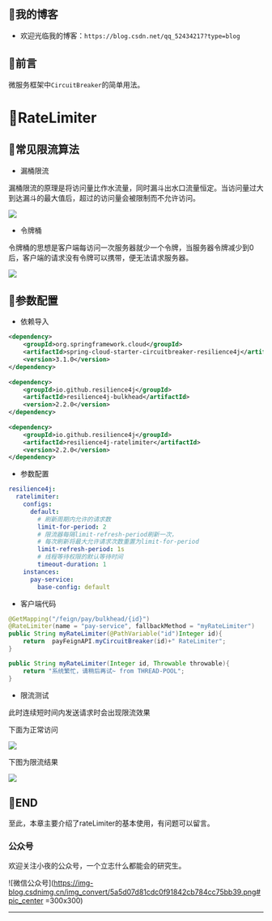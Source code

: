 ## 🤚我的博客

- 欢迎光临我的博客：<a>`https://blog.csdn.net/qq_52434217?type=blog`</a>

## 🥛前言
微服务框架中`CircuitBreaker`的简单用法。
# 📖RateLimiter

## 🔷常见限流算法

- 漏桶限流
    

漏桶限流的原理是将访问量比作水流量，同时漏斗出水口流量恒定。当访问量过大到达漏斗的最大值后，超过的访问量会被限制而不允许访问。

![](https://niipetoekho.feishu.cn/space/api/box/stream/download/asynccode/?code=Nzk0MGZlYTI1NWU2NWZlM2ViYjYxN2VkNTllYTExODVfNjlTR0M1a0NEbEgzVWhEY1p5NVdQR0tVSUhvdDMwQk1fVG9rZW46RUw0eWJUMTBFb0JXZVd4SWZxMGNQMldOblJlXzE3MTIwMzAyMzI6MTcxMjAzMzgzMl9WNA)

- 令牌桶
    

令牌桶的思想是客户端每访问一次服务器就少一个令牌，当服务器令牌减少到0后，客户端的请求没有令牌可以携带，便无法请求服务器。

![](https://niipetoekho.feishu.cn/space/api/box/stream/download/asynccode/?code=ZTZlNjY1Nzc3MmRiMDViNGQ4ZDI4YjljNzA5ZDc1YWJfOE5CbW10RmZ3aWJEaDhBZG96Z3gxNGhWS1o3UXEwZnFfVG9rZW46SnRHWGIyOTJNb0tqZGh4YkpmUGNndUlabkFlXzE3MTIwMzAyMzI6MTcxMjAzMzgzMl9WNA)

## 🔷参数配置

- 依赖导入
    

```XML
<dependency>    
    <groupId>org.springframework.cloud</groupId>    
    <artifactId>spring-cloud-starter-circuitbreaker-resilience4j</artifactId>    
    <version>3.1.0</version>  
</dependency>  
  
<dependency>    
    <groupId>io.github.resilience4j</groupId>    
    <artifactId>resilience4j-bulkhead</artifactId>    
    <version>2.2.0</version>  
</dependency>  
  
<dependency>    
    <groupId>io.github.resilience4j</groupId>    
    <artifactId>resilience4j-ratelimiter</artifactId>    
    <version>2.2.0</version>  
</dependency>
```

- 参数配置
```YAML
resilience4j:
  ratelimiter:
    configs:
      default:
        # 刷新周期内允许的请求数
        limit-for-period: 2
        # 限流器每隔limit-refresh-period刷新一次，
        # 每次刷新将最大允许请求次数重置为limit-for-period
        limit-refresh-period: 1s
        # 线程等待权限的默认等待时间
        timeout-duration: 1
    instances:
      pay-service:
        base-config: default
```

- 客户端代码
    

```Java
@GetMapping("/feign/pay/bulkhead/{id}")
@RateLimiter(name = "pay-service", fallbackMethod = "myRateLimiter")
public String myRateLimiter(@PathVariable("id")Integer id){
    return  payFeignAPI.myCircuitBreaker(id)+" RateLimiter";
}

public String myRateLimiter(Integer id, Throwable throwable){
    return "系统繁忙，请稍后再试~ from THREAD-POOL";
}
```

- 限流测试
    

此时连续短时间内发送请求时会出现限流效果

下面为正常访问

![](https://niipetoekho.feishu.cn/space/api/box/stream/download/asynccode/?code=MDcwNTU5MzczOWZiNDY1YjlkMTA2NjQzYzI5MWZjODZfOEQ3VXluZmJWVDRCWW4wY3hMWHRwWmdwVEZWa0tVTkNfVG9rZW46QnVsSGJiNnpqbzY0WXF4NXNIS2MzMFU1bjNnXzE3MTIwMzAyMzI6MTcxMjAzMzgzMl9WNA)

下图为限流结果

![](https://niipetoekho.feishu.cn/space/api/box/stream/download/asynccode/?code=MmI4N2VhM2VmNDlmYTQ1NjBkYmE2NWIyNzVhNTQxYTJfZzh4YjF4Z3hKM0M5ODB2c3hsbkhNN3lINk40NW0zOU9fVG9rZW46QnhPN2JRU2lHb2pPaWF4UzkzTGMwZVNkblhjXzE3MTIwMzAyMzI6MTcxMjAzMzgzMl9WNA)

## 🔷END

至此，本章主要介绍了rateLimiter的基本使用，有问题可以留言。

### 公众号

欢迎关注小夜的公众号，一个立志什么都能会的研究生。
 

![微信公众号](https://img-blog.csdnimg.cn/img_convert/5a5d07d81cdc0f91842cb784cc75bb39.png#pic_center =300x300)

---